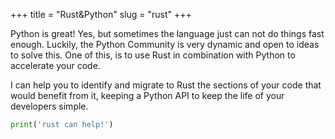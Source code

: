 
+++
title = "Rust&Python"
slug = "rust"
+++


Python is great! Yes, but sometimes the language just can not do things fast enough. Luckily, the Python Community is very dynamic and open to ideas to solve this. One of this, is to use Rust in combination with Python to accelerate your code.

I can help you to identify and migrate to Rust the sections of your code that would benefit from it, keeping a Python API to keep the life of your developers simple.

```python
print('rust can help!')